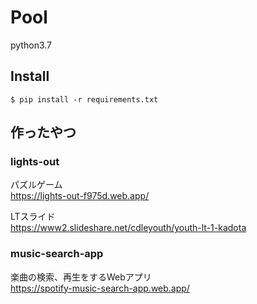 # Pool
python3.7

## Install
```
$ pip install -r requirements.txt
```

## 作ったやつ
### lights-out
パズルゲーム  
https://lights-out-f975d.web.app/  

LTスライド  
https://www2.slideshare.net/cdleyouth/youth-lt-1-kadota

### music-search-app
楽曲の検索、再生をするWebアプリ  
https://spotify-music-search-app.web.app/
